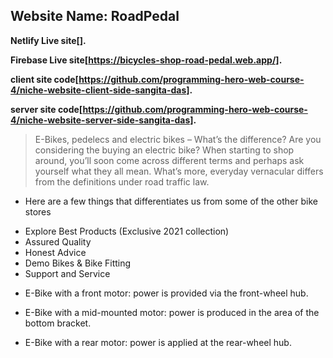 ## Website Name: RoadPedal

**Netlify Live site[].**

**Firebase Live site[https://bicycles-shop-road-pedal.web.app/].**

**client site code[https://github.com/programming-hero-web-course-4/niche-website-client-side-sangita-das].**

**server site code[https://github.com/programming-hero-web-course-4/niche-website-server-side-sangita-das].**

>E-Bikes, pedelecs and electric bikes – What’s the difference?
>Are you considering the buying an electric bike? When starting to shop around, you’ll soon come across different terms and perhaps ask yourself what they all mean. What’s more, everyday vernacular differs from the definitions under road traffic law.

- Here are a few things that differentiates us from some of the other bike stores


* Explore Best Products (Exclusive 2021 collection)
* Assured Quality
* Honest Advice  
* Demo Bikes & Bike Fitting
* Support and Service  


- E-Bike with a front motor: power is provided via the front-wheel hub.

- E-Bike with a mid-mounted motor: power is produced in the area of the bottom bracket.

- E-Bike with a rear motor: power is applied at the rear-wheel hub.

